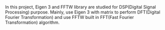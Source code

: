 In this project, Eigen 3 and FFTW library are studied for DSP(Digital Signal Processing) purpose. Mainly, use Eigen 3 with matrix to perform DFT(Digital Fourier Transformation) and use FFTW built in FFT(Fast Fourier Transformation) algorithm.